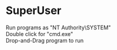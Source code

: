 # SuperUser

Run programs as "NT Authority\SYSTEM"<br>
Double click for "cmd.exe"<br>
Drop-and-Drag program to run<br>
